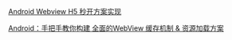 [Android Webview H5 秒开方案实现](https://juejin.im/post/5b94ca52e51d450e7d097f38)

[Android：手把手教你构建 全面的WebView 缓存机制 & 资源加载方案](https://www.jianshu.com/p/5e7075f4875f)